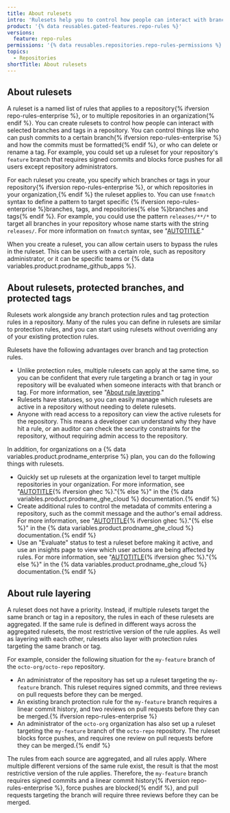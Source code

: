 ```yaml
---
title: About rulesets
intro: 'Rulesets help you to control how people can interact with branches and tags in a repository.'
product: '{% data reusables.gated-features.repo-rules %}'
versions:
  feature: repo-rules
permissions: '{% data reusables.repositories.repo-rules-permissions %}'
topics:
  - Repositories
shortTitle: About rulesets
---
```


## About rulesets

A ruleset is a named list of rules that applies to a repository{% ifversion repo-rules-enterprise %}, or to multiple repositories in an organization{% endif %}. You can create rulesets to control how people can interact with selected branches and tags in a repository. You can control things like who can push commits to a certain branch{% ifversion repo-rules-enterprise %} and how the commits must be formatted{% endif %}, or who can delete or rename a tag. For example, you could set up a ruleset for your repository's `feature` branch that requires signed commits and blocks force pushes for all users except repository administrators.

For each ruleset you create, you specify which branches or tags in your repository{% ifversion repo-rules-enterprise %}, or which repositories in your organization,{% endif %} the ruleset applies to. You can use `fnmatch` syntax to define a pattern to target specific {% ifversion repo-rules-enterprise %}branches, tags, and repositories{% else %}branches and tags{% endif %}. For example, you could use the pattern `releases/**/*` to target all branches in your repository whose name starts with the string `releases/`. For more information on `fnmatch` syntax, see "[AUTOTITLE](/repositories/configuring-branches-and-merges-in-your-repository/managing-rulesets/creating-rulesets-for-a-repository#using-fnmatch-syntax)."

When you create a ruleset, you can allow certain users to bypass the rules in the ruleset. This can be users with a certain role, such as repository administrator, or it can be specific teams or {% data variables.product.prodname_github_apps %}.

## About rulesets, protected branches, and protected tags

Rulesets work alongside any branch protection rules and tag protection rules in a repository. Many of the rules you can define in rulesets are similar to protection rules, and you can start using rulesets without overriding any of your existing protection rules.

Rulesets have the following advantages over branch and tag protection rules.

- Unlike protection rules, multiple rulesets can apply at the same time, so you can be confident that every rule targeting a branch or tag in your repository will be evaluated when someone interacts with that branch or tag. For more information, see "[About rule layering](#about-rule-layering)."
- Rulesets have statuses, so you can easily manage which rulesets are active in a repository without needing to delete rulesets.
- Anyone with read access to a repository can view the active rulesets for the repository. This means a developer can understand why they have hit a rule, or an auditor can check the security constraints for the repository, without requiring admin access to the repository.

In addition, for organizations on a {% data variables.product.prodname_enterprise %} plan, you can do the following things with rulesets.

- Quickly set up rulesets at the organization level to target multiple repositories in your organization. For more information, see "[AUTOTITLE](/enterprise-cloud@latest/organizations/managing-organization-settings/managing-rulesets-for-repositories-in-your-organization){% ifversion ghec %}."{% else %}" in the {% data variables.product.prodname_ghe_cloud %} documentation.{% endif %}
- Create additional rules to control the metadata of commits entering a repository, such as the commit message and the author's email address. For more information, see "[AUTOTITLE](/enterprise-cloud@latest/repositories/configuring-branches-and-merges-in-your-repository/managing-rulesets/available-rules-for-rulesets#metadata-restrictions){% ifversion ghec %}."{% else %}" in the {% data variables.product.prodname_ghe_cloud %} documentation.{% endif %}
- Use an "Evaluate" status to test a ruleset before making it active, and use an insights page to view which user actions are being affected by rules. For more information, see "[AUTOTITLE](/enterprise-cloud@latest/repositories/configuring-branches-and-merges-in-your-repository/managing-rulesets/managing-rulesets-for-a-repository#viewing-insights-for-rulesets){% ifversion ghec %}."{% else %}" in the {% data variables.product.prodname_ghe_cloud %} documentation.{% endif %}

## About rule layering

A ruleset does not have a priority. Instead, if multiple rulesets target the same branch or tag in a repository, the rules in each of these rulesets are aggregated. If the same rule is defined in different ways across the aggregated rulesets, the most restrictive version of the rule applies. As well as layering with each other, rulesets also layer with protection rules targeting the same branch or tag.

For example, consider the following situation for the `my-feature` branch of the `octo-org/octo-repo` repository.

- An administrator of the repository has set up a ruleset targeting the `my-feature` branch. This ruleset requires signed commits, and three reviews on pull requests before they can be merged.
- An existing branch protection rule for the `my-feature` branch requires a linear commit history, and two reviews on pull requests before they can be merged.{% ifversion repo-rules-enterprise %}
- An administrator of the `octo-org` organization has also set up a ruleset targeting the `my-feature` branch of the `octo-repo` repository. The ruleset blocks force pushes, and requires one review on pull requests before they can be merged.{% endif %}

The rules from each source are aggregated, and all rules apply. Where multiple different versions of the same rule exist, the result is that the most restrictive version of the rule applies. Therefore, the `my-feature` branch requires signed commits and a linear commit history{% ifversion repo-rules-enterprise %}, force pushes are blocked{% endif %}, and pull requests targeting the branch will require three reviews before they can be merged.
